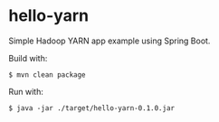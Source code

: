 hello-yarn
==========

Simple Hadoop YARN app example using Spring Boot.

Build with:

    $ mvn clean package

Run with:

    $ java -jar ./target/hello-yarn-0.1.0.jar
